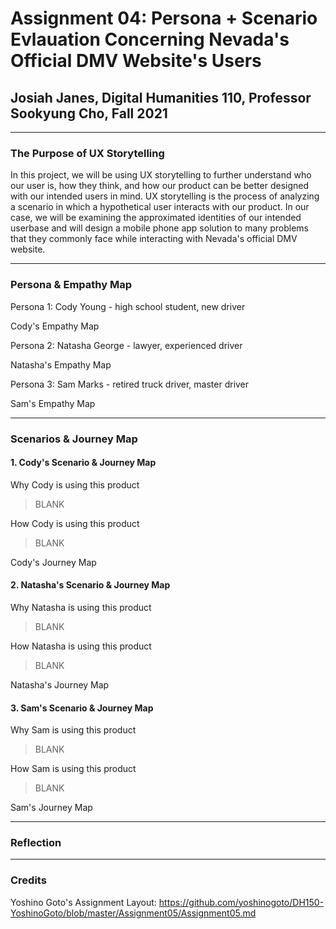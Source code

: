 # Assignment 04: Persona + Scenario Evlauation Concerning Nevada's Official DMV Website's Users

## Josiah Janes, Digital Humanities 110, Professor Sookyung Cho, Fall 2021

---

### The Purpose of UX Storytelling

In this project, we will be using UX storytelling to further understand who our user is, how they think, and how our product can be better designed with our intended users in mind. UX storytelling is the process of analyzing a scenario in which a hypothetical user interacts with our product. In our case, we will be examining the approximated identities of our intended userbase and will design a mobile phone app solution to many problems that they commonly face while interacting with Nevada's official DMV website. 

---

### Persona & Empathy Map

Persona 1: Cody Young - high school student, new driver

Cody's Empathy Map

Persona 2: Natasha George - lawyer, experienced driver

Natasha's Empathy Map

Persona 3: Sam Marks - retired truck driver, master driver

Sam's Empathy Map

---

### Scenarios & Journey Map

#### 1. Cody's Scenario & Journey Map

Why Cody is using this product
> BLANK

How Cody is using this product
> BLANK

Cody's Journey Map


#### 2. Natasha's Scenario & Journey Map

Why Natasha is using this product
> BLANK

How Natasha is using this product
> BLANK

Natasha's Journey Map

#### 3. Sam's Scenario & Journey Map

Why Sam is using this product
>BLANK

How Sam is using this product
>BLANK

Sam's Journey Map

---

### Reflection

---
### Credits
Yoshino Goto's Assignment Layout: https://github.com/yoshinogoto/DH150-YoshinoGoto/blob/master/Assignment05/Assignment05.md
